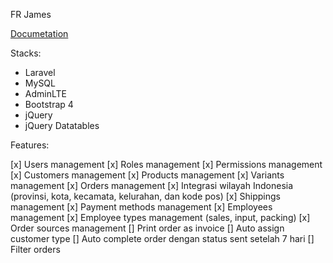 FR James

[Documetation](https://longhaired-wallaby-a66.notion.site/Fitur-Step-1-b368e4b6dfb24583ab5f7984b4921114)

Stacks:

- Laravel
- MySQL
- AdminLTE
- Bootstrap 4
- jQuery
- jQuery Datatables

Features:

[x] Users management
[x] Roles management
[x] Permissions management
[x] Customers management
[x] Products management
[x] Variants management
[x] Orders management
[x] Integrasi wilayah Indonesia (provinsi, kota, kecamata, kelurahan, dan kode pos)
[x] Shippings management
[x] Payment methods management
[x] Employees management
[x] Employee types management (sales, input, packing)
[x] Order sources management
[] Print order as invoice
[] Auto assign customer type
[] Auto complete order dengan status sent setelah 7 hari
[] Filter orders
